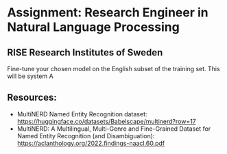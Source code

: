 # Assignment: Research Engineer in Natural Language Processing
## RISE Research Institutes of Sweden

Fine-tune your chosen model on the English subset of the training set. This will be system A


## Resources:
- MultiNERD Named Entity Recognition dataset: https://huggingface.co/datasets/Babelscape/multinerd?row=17
- MultiNERD: A Multilingual, Multi-Genre and Fine-Grained Dataset for Named Entity Recognition (and Disambiguation): https://aclanthology.org/2022.findings-naacl.60.pdf
